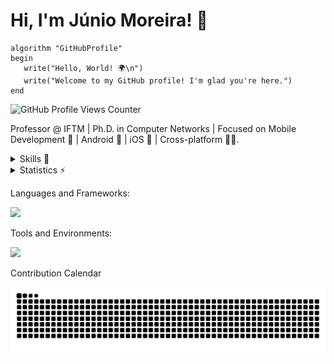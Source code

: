 # Hi, I'm Júnio Moreira! 👋

```plaintext
algorithm "GitHubProfile"
begin
   write("Hello, World! 🌍\n")
   write("Welcome to my GitHub profile! I'm glad you're here.")
end
```

<!---```kotlin
fun main() {
    println("Hello, World! 🌍 ")
    println("Welcome to my GitHub profile! I'm glad you're here.")
} -->

<!--- <sup>Hello, World! 🌍  
Welcome to my GitHub profile! I'm glad you're here.</sup> -->

![GitHub Profile Views Counter](https://komarev.com/ghpvc/?username=junio-moreira&color=blue)

Professor @ IFTM | Ph.D. in Computer Networks | Focused on Mobile Development 📱 | Android 🤖 | iOS 🍏 | Cross-platform 🤖🍏.
<!--- Professor @IFTM | Ph.D. in Computer Networks | Focused on Mobile Development Android | iOS | Cross-platform. -->


<details>
  <summary>Skills 🚀</summary>

  <br> <!-- Adiciona uma linha em branco para espaçamento -->
  
  [![Lattes](https://img.shields.io/badge/-CNPq_Lattes-808080?style=flat-square&link=http://lattes.cnpq.br/1358161771071451)](http://lattes.cnpq.br/1358161771071451) 

   <!-- Adiciona uma linha em branco para espaçamento  <br> -->
  
  **👨‍🏫 EBTT Professor** at the Federal Institute of Triângulo Mineiro, Campus Patrocínio  
  **🔬 Researcher** in Computer Networks at IFTM’s Computer Network Laboratory  

  **🎓 Academic Background:**  
  - **B.Sc.** in Information Systems, Pontifical Catholic University of Minas Gerais, 2006  
  - **M.Sc.** in Systems Engineering, Federal University of Lavras, 2013  
  - **Ph.D.** in Engineering, Federal University of Uberlândia, 2021  

  ---

  ### 🔍 Research Interests and Technical Skills  
  I focus on advancing technologies in:
  - **5G Networks**: Design, simulation, and real-world deployment.
  - **Network Security**: Developing strategies for secure and efficient networking environments.
  - **Mobile Development**:
    - **Android**: Experienced in native and hybrid applications.
    - **iOS**: Proficient in delivering intuitive, user-centered designs.
    - **Cross-Platform**: Skilled in leveraging frameworks for unified app experiences.

  > **Disclaimer:** This list reflects technologies I have encountered and worked with, though it doesn’t imply specific levels of proficiency or availability.

</details>

<details>
  <summary>Statistics ⚡</summary>
  
  <a href="#">![Github stats](https://github-readme-stats.vercel.app/api?username=junio-moreira&theme=transparent&count_private=true&hide_border=true&line_height=20)</a>
  <a href="#">![Top Langs](https://github-readme-stats.vercel.app/api/top-langs/?username=junio-moreira&layout=compact&theme=transparent&count_private=true&hide_border=true)</a>  
</details>

Languages and Frameworks:

<p align="left">
  <a href="https://skillicons.dev">
    <img src="https://skillicons.dev/icons?i=kotlin,dart,react,flutter,python,java,nodejs" />
  </a>
</p>

Tools and Environments:

<p align="left">
  <a href="https://skillicons.dev">
    <img src="https://skillicons.dev/icons?i=androidstudio,idea,vscode,firebase,mysql,docker,matlab" />
  </a>
</p>

Contribution Calendar

<picture>
  <source media="(prefers-color-scheme: dark)" srcset="https://raw.githubusercontent.com/junio-moreira/junio-moreira/refs/heads/snk/github-contribution-grid-snake-dark.svg">
  <source media="(prefers-color-scheme: light)" srcset="https://raw.githubusercontent.com/junio-moreira/junio-moreira/refs/heads/snk/github-contribution-grid-snake.svg">
  <img alt="github contribution grid snake animation" src="https://raw.githubusercontent.com/junio-moreira/junio-moreira/refs/heads/snk/github-contribution-grid-snake.svg">
</picture>
